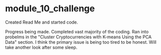 # module_10_challenge
Created Read Me and started code.

Progress being made.
Completed vast majority of the coding.
Ran into probelms in the "Cluster Cryptocurrencies with K-means Using the PCA Data" section.
I think the primary issue is being too tired to be honest.
Will take another look after some sleep.

